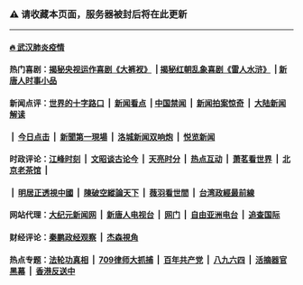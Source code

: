 ### ⚠️ 请收藏本页面，服务器被封后将在此更新

---

#### [🔥 武汉肺炎疫情](http://157.230.74.97:10000/videos/corona/)

#### 热门喜剧：[揭秘央视运作喜剧《大裤衩》](http://157.230.74.97:10000/videos/res/big-shorts/) &nbsp;|&nbsp;[揭秘红朝乱象喜剧《雷人水浒》](http://157.230.74.97:10000/videos/res/OutlawsOfMarsh/) &nbsp;|&nbsp;[新唐人时事小品](http://157.230.74.97:10000/videos/res/comedy/)

#### 新闻点评：[世界的十字路口](http://157.230.74.97/tanghao/) &nbsp;|&nbsp; [新闻看点](http://157.230.74.97/news-insight/) &nbsp;|&nbsp;[中国禁闻](http://157.230.74.97/ntdtv-news/) &nbsp;|&nbsp; [新闻拍案惊奇](http://157.230.74.97/dayu/) &nbsp;|&nbsp; [大陆新闻解读](http://157.230.74.97/ntdtv-comedy/)
####   &nbsp;|&nbsp;  [今日点击](http://157.230.74.97/news-click/)  &nbsp;|&nbsp; [新聞第一現場](http://157.230.74.97/primary-scene/) &nbsp;|&nbsp; [洛城新闻双响炮](http://157.230.74.97/la-news/) &nbsp;|&nbsp; [悦览新闻](http://157.230.74.97/dingyue/)

#### 时政评论：[江峰时刻](http://157.230.74.97/today-in-history/) &nbsp;|&nbsp; [文昭谈古论今](http://157.230.74.97/wenzhao/) &nbsp;|&nbsp; [天亮时分](http://157.230.74.97/tianliang/) &nbsp;|&nbsp; [热点互动](http://157.230.74.97/ntdtv-rdhd/) &nbsp;|&nbsp; [萧茗看世界](http://157.230.74.97/simonegao/) &nbsp;|&nbsp; [北京老茶馆](http://157.230.74.97/teahouse/)  &nbsp;|&nbsp;  
####   &nbsp;|&nbsp;  [明居正透視中國](http://157.230.74.97/decoding-china/)  &nbsp;|&nbsp; [陳破空縱論天下](http://157.230.74.97/pokong/)  &nbsp;|&nbsp; [薇羽看世間](http://157.230.74.97/weiyu/)  &nbsp;|&nbsp; [台湾政經最前線](http://157.230.74.97/taiwan/)   

#### 网站代理：[大纪元新闻网](http://157.230.74.97:10080/gb/) &nbsp;|&nbsp; [新唐人电视台](http://157.230.74.97:8808/gb/) &nbsp;|&nbsp; [网门](http://157.230.74.97:11000/) &nbsp;|&nbsp; [自由亚洲电台](http://157.230.74.97:9800/mandarin/) &nbsp;|&nbsp; [追查国际](http://157.230.74.97:10010/)

#### 财经评论：[秦鹏政经观察](http://157.230.74.97/qinpeng/) &nbsp;|&nbsp; [杰森視角 ](http://157.230.74.97/jason/)

#### 热点专题：[法轮功真相](http://157.230.74.97:10000/videos/truth.html) &nbsp;|&nbsp; [709律师大抓捕](http://157.230.74.97:10000/videos/709/) &nbsp;|&nbsp; [百年共产党](http://157.230.74.97:10000/videos/ccp.html) &nbsp;|&nbsp; [八九六四](http://157.230.74.97:10000/videos/88/)  &nbsp;|&nbsp; [活摘器官黑幕](http://157.230.74.97:10000/videos/res/Organs/)  &nbsp;|&nbsp; [香港反送中](http://157.230.74.97:10000/videos/res/hk/) 

<img src='http://gfw-breaker.win/link5.md' width='0px' height='0px'/>

